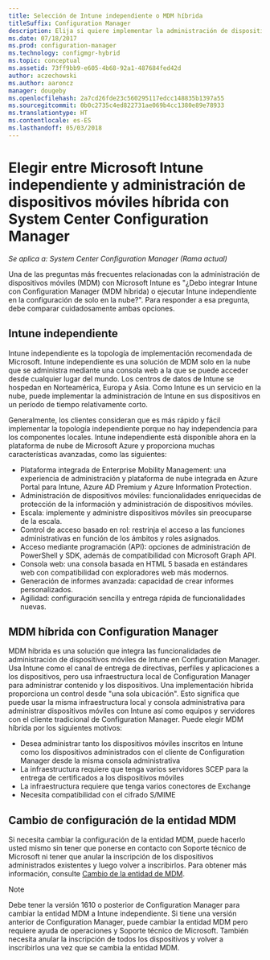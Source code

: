 ```yaml
---
title: Selección de Intune independiente o MDM híbrida
titleSuffix: Configuration Manager
description: Elija si quiere implementar la administración de dispositivos móviles híbrida con Intune y Configuration Manager o ejecutar Intune de forma independiente.
ms.date: 07/18/2017
ms.prod: configuration-manager
ms.technology: configmgr-hybrid
ms.topic: conceptual
ms.assetid: 73ff9bb9-e605-4b68-92a1-487684fed42d
author: aczechowski
ms.author: aaroncz
manager: dougeby
ms.openlocfilehash: 2a7cd26fde23c560295117edcc148835b1397a55
ms.sourcegitcommit: 0b0c2735c4ed822731ae069b4cc1380e89e78933
ms.translationtype: HT
ms.contentlocale: es-ES
ms.lasthandoff: 05/03/2018
---
```

# <a name="choose-between-microsoft-intune-standalone-and-hybrid-mobile-device-management-with-system-center-configuration-manager"></a>Elegir entre Microsoft Intune independiente y administración de dispositivos móviles híbrida con System Center Configuration Manager

*Se aplica a: System Center Configuration Manager (Rama actual)*

Una de las preguntas más frecuentes relacionadas con la administración de dispositivos móviles (MDM) con Microsoft Intune es "¿Debo integrar Intune con Configuration Manager (MDM híbrida) o ejecutar Intune independiente en la configuración de solo en la nube?". Para responder a esa pregunta, debe comparar cuidadosamente ambas opciones.
 
## <a name="intune-standalone"></a>Intune independiente
Intune independiente es la topología de implementación recomendada de Microsoft. Intune independiente es una solución de MDM solo en la nube que se administra mediante una consola web a la que se puede acceder desde cualquier lugar del mundo. Los centros de datos de Intune se hospedan en Norteamérica, Europa y Asia. Como Intune es un servicio en la nube, puede implementar la administración de Intune en sus dispositivos en un período de tiempo relativamente corto.

Generalmente, los clientes consideran que es más rápido y fácil implementar la topología independiente porque no hay independencia para los componentes locales. Intune independiente está disponible ahora en la plataforma de nube de Microsoft Azure y proporciona muchas características avanzadas, como las siguientes:
- Plataforma integrada de Enterprise Mobility Management: una experiencia de administración y plataforma de nube integrada en Azure Portal para Intune, Azure AD Premium y Azure Information Protection.
- Administración de dispositivos móviles: funcionalidades enriquecidas de protección de la información y administración de dispositivos móviles.
- Escala: implemente y administre dispositivos móviles sin preocuparse de la escala.
- Control de acceso basado en rol: restrinja el acceso a las funciones administrativas en función de los ámbitos y roles asignados.
- Acceso mediante programación (API): opciones de administración de PowerShell y SDK, además de compatibilidad con Microsoft Graph API.
- Consola web: una consola basada en HTML 5 basada en estándares web con compatibilidad con exploradores web más modernos.
- Generación de informes avanzada: capacidad de crear informes personalizados.
- Agilidad: configuración sencilla y entrega rápida de funcionalidades nuevas.


## <a name="hybrid-mdm-with-configuration-manager"></a>MDM híbrida con Configuration Manager
MDM híbrida es una solución que integra las funcionalidades de administración de dispositivos móviles de Intune en Configuration Manager. Usa Intune como el canal de entrega de directivas, perfiles y aplicaciones a los dispositivos, pero usa infraestructura local de Configuration Manager para administrar contenido y los dispositivos. Una implementación híbrida proporciona un control desde "una sola ubicación".  Esto significa que puede usar la misma infraestructura local y consola administrativa para administrar dispositivos móviles con Intune así como equipos y servidores con el cliente tradicional de Configuration Manager. Puede elegir MDM híbrida por los siguientes motivos:  
- Desea administrar tanto los dispositivos móviles inscritos en Intune como los dispositivos administrados con el cliente de Configuration Manager desde la misma consola administrativa
- La infraestructura requiere que tenga varios servidores SCEP para la entrega de certificados a los dispositivos móviles
- La infraestructura requiere que tenga varios conectores de Exchange
- Necesita compatibilidad con el cifrado S/MIME


## <a name="changing-the-mdm-authority-setting"></a>Cambio de configuración de la entidad MDM
Si necesita cambiar la configuración de la entidad MDM, puede hacerlo usted mismo sin tener que ponerse en contacto con Soporte técnico de Microsoft ni tener que anular la inscripción de los dispositivos administrados existentes y luego volver a inscribirlos. Para obtener más información, consulte [Cambio de la entidad de MDM](../deploy-use/change-mdm-authority.md).

> [!NOTE]    
> Debe tener la versión 1610 o posterior de Configuration Manager para cambiar la entidad MDM a Intune independiente. Si tiene una versión anterior de Configuration Manager, puede cambiar la entidad MDM pero requiere ayuda de operaciones y Soporte técnico de Microsoft. También necesita anular la inscripción de todos los dispositivos y volver a inscribirlos una vez que se cambia la entidad MDM.  
